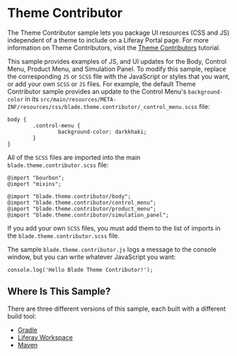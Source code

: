 # Theme Contributor [](id=theme-contributor)

The Theme Contributor sample lets you package UI resources (CSS and JS) 
independent of a theme to include on a Liferay Portal page. For more information 
on Theme Contributors, visit the
[Theme Contributors](/develop/tutorials/-/knowledge_base/7-0/theme-contributors)
tutorial.

This sample provides examples of JS, and UI updates for the Body, Control Menu, 
Product Menu, and Simulation Panel. To modify this sample, replace the 
corresponding `JS` or `SCSS` file with the JavaScript or styles that you want, 
or add your own `SCSS` or `JS` files. For example, the default Theme Contributor 
sample provides an update to the Control Menu's `background-color` in its 
`src/main/resources/META-INF/resources/css/blade.theme.contributor/_control_menu.scss` 
file:

    body {
            .control-menu {
                    background-color: darkkhaki;
            }
    }

All of the `SCSS` files are imported into the main
`blade.theme.contributor.scss` 
file:

    @import "bourbon";
    @import "mixins";

    @import "blade.theme.contributor/body";
    @import "blade.theme.contributor/control_menu";
    @import "blade.theme.contributor/product_menu";
    @import "blade.theme.contributor/simulation_panel";

If you add your own `SCSS` files, you must add them to the list of imports in 
the `blade.theme.contributor.scss` file.
    
The sample `blade.theme.contributor.js` logs a message to the console window,
but you can write whatever JavaScript you want:

    console.log('Hello Blade Theme Contributor!');

## Where Is This Sample? [](id=where-is-this-sample)

There are three different versions of this sample, each built with a different
build tool:

- [Gradle](https://github.com/liferay/liferay-blade-samples/tree/master/gradle/themes/theme-contributor)
- [Liferay Workspace](https://github.com/liferay/liferay-blade-samples/tree/master/liferay-workspace/themes/theme-contributor)
- [Maven](https://github.com/liferay/liferay-blade-samples/tree/master/maven/themes/theme-contributor)
